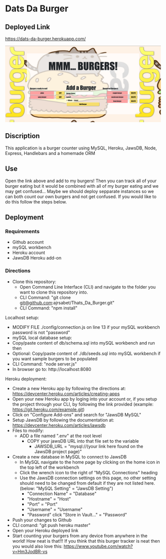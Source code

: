# Dats Da Burger

## Deployed Link
https://dats-da-burger.herokuapp.com/

![Screenshot](./public/assets/images/Burger_Screenshot.png)

## Discription
This application is a burger counter using MySQL, Heroku, JawsDB, Node, Express, Handlebars and a homemade ORM

## Use
Open the link above and add to my burgers! Then you can track all of your burger eating but it would be combined with all of my burger eating and we may get confused... Maybe we should deploy sepparate instances so we can both count our own burgers and not get confused. If you would like to do this follow the steps below.

## Deployment

### Requirements 
  - Github account
  - mySQL workbench
  - Heroku account
  - JawsDB Heroku add-on

### Directions
  - Clone this repository:
    - Open Command Line Interface (CLI) and navigate to the folder you want to clone this repository into.
    - CLI Command: "git clone git@github.com:ajrsabet/Thats_Da_Burger.git"
    - CLI Command: "npm install"
  
  Localhost setup:
  - MODIFY FILE ./config/connection.js on line 13 if your mySQL workbench password is not "password"
  - mySQL local database setup:
   - Copy/paste content of db/schema.sql into mySQL workbench and run then  
   - Optional: Copy/paste content of ./db/seeds.sql into mySQL workbench if you want sample burgers to be populated 
  - CLI Command: "node server.js"
  - In browser go to: http://localhost:8080
  
  Heroku deployment:
  - Create a new Heroku app by following the directions at: https://devcenter.heroku.com/articles/creating-apps
  - Open your new Heroku app by loging into your account or, if you setup the project through your CLI, by following the link provided (example: https://git.heroku.com/example.git)
  - Click on "Configure Add-ons" and search for "JawsDB MySQL"
  - Setup JawsDB by following the documentation at: https://devcenter.heroku.com/articles/jawsdb
  - Files to modify:
    - ADD a file named ".env" at the root level
      - COPY your jawsDB URL into that file set to the variable
        - JAWSDB_URL = "mysql://(your link here found on the JawsDB project page)"
  - Create a new database in MySQL to connect to JawsDB
    - In MySQL navigate to the home page by clicking on the home icon in the top left of the workbench
    - Click the wrench icon to the right of "MySQL Connections" heading
    - Use the JawsDB connection settings on this page, no other setting should need to be changed from default if they are not listed here. (below: "MySQL Setting" = "JawsDB Setting")
      - "Connection Name" = "Database"
      - "Hostname" = "Host"
      - "Port" = "Port"
      - "Username" = "Username"
      - "Password" click "Store in Vault..." = "Password"
  - Push your changes to Github
  - CLI comand: "git push heroku master"
  - Open your Heroku deployed link
  - Start counting your burgers from any device from anywhere in the world! How neat is that!!!
  If you think that this burger tracker is neat then you would also love this: https://www.youtube.com/watch?v=Hm3JodBR-vs


